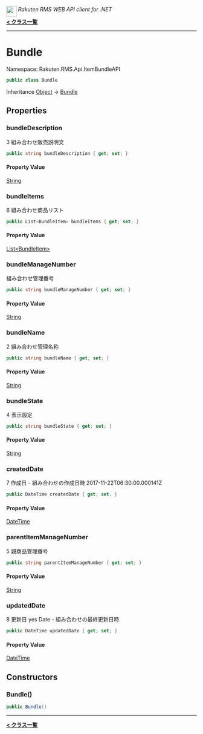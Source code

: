 <img align="left" style="height: 2em;" src="https://webservice.rakuten.co.jp/favicon.ico"><em>Rakuten RMS WEB API client for .NET</em>

[**< クラス一覧**](./)
- - -

# Bundle

Namespace: Rakuten.RMS.Api.ItemBundleAPI

```csharp
public class Bundle
```

Inheritance [Object](https://docs.microsoft.com/en-us/dotnet/api/system.object) → [Bundle](./rakuten.rms.api.itembundleapi.bundle)

## Properties

### <a id="properties-bundledescription"/>**bundleDescription**

3	組み合わせ販売説明文

```csharp
public string bundleDescription { get; set; }
```

#### Property Value

[String](https://docs.microsoft.com/en-us/dotnet/api/system.string)<br>

### <a id="properties-bundleitems"/>**bundleItems**

6	組み合わせ商品リスト

```csharp
public List<BundleItem> bundleItems { get; set; }
```

#### Property Value

[List&lt;BundleItem&gt;](https://docs.microsoft.com/en-us/dotnet/api/system.collections.generic.list-1)<br>

### <a id="properties-bundlemanagenumber"/>**bundleManageNumber**

組み合わせ管理番号

```csharp
public string bundleManageNumber { get; set; }
```

#### Property Value

[String](https://docs.microsoft.com/en-us/dotnet/api/system.string)<br>

### <a id="properties-bundlename"/>**bundleName**

2	組み合わせ管理名称

```csharp
public string bundleName { get; set; }
```

#### Property Value

[String](https://docs.microsoft.com/en-us/dotnet/api/system.string)<br>

### <a id="properties-bundlestate"/>**bundleState**

4	表示設定

```csharp
public string bundleState { get; set; }
```

#### Property Value

[String](https://docs.microsoft.com/en-us/dotnet/api/system.string)<br>

### <a id="properties-createddate"/>**createdDate**

7	作成日 -	組み合わせの作成日時 2017-11-22T06:30:00.000141Z

```csharp
public DateTime createdDate { get; set; }
```

#### Property Value

[DateTime](https://docs.microsoft.com/en-us/dotnet/api/system.datetime)<br>

### <a id="properties-parentitemmanagenumber"/>**parentItemManageNumber**

5	親商品管理番号

```csharp
public string parentItemManageNumber { get; set; }
```

#### Property Value

[String](https://docs.microsoft.com/en-us/dotnet/api/system.string)<br>

### <a id="properties-updateddate"/>**updatedDate**

8	更新日 yes Date	-	組み合わせの最終更新日時

```csharp
public DateTime updatedDate { get; set; }
```

#### Property Value

[DateTime](https://docs.microsoft.com/en-us/dotnet/api/system.datetime)<br>

## Constructors

### <a id="constructors-.ctor"/>**Bundle()**

```csharp
public Bundle()
```


- - -
[**< クラス一覧**](./)
